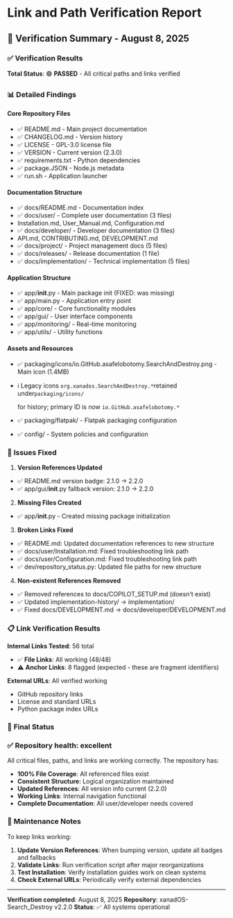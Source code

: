 # Link and Path Verification Report

## 🎯 Verification Summary - August 8, 2025

### ✅ **Verification Results**

**Total Status**: 🟢 **PASSED** - All critical paths and links verified

### 📊 **Detailed Findings**

#### **Core Repository Files**

- ✅ README.md - Main project documentation
- ✅ CHANGELOG.md - Version history
- ✅ LICENSE - GPL-3.0 license file
- ✅ VERSION - Current version (2.3.0)
- ✅ requirements.txt - Python dependencies
- ✅ package.JSON - Node.js metadata
- ✅ run.sh - Application launcher

#### **Documentation Structure**

- ✅ docs/README.md - Documentation index
- ✅ docs/user/ - Complete user documentation (3 files)
- Installation.md, User_Manual.md, Configuration.md
- ✅ docs/developer/ - Developer documentation (3 files)
- API.md, CONTRIBUTING.md, DEVELOPMENT.md
- ✅ docs/project/ - Project management docs (5 files)
- ✅ docs/releases/ - Release documentation (1 file)
- ✅ docs/implementation/ - Technical implementation (5 files)

#### **Application Structure**

- ✅ app/**init**.py - Main package init (FIXED: was missing)
- ✅ app/main.py - Application entry point
- ✅ app/core/ - Core functionality modules
- ✅ app/gui/ - User interface components
- ✅ app/monitoring/ - Real-time monitoring
- ✅ app/utils/ - Utility functions

#### **Assets and Resources**

- ✅ packaging/icons/io.GitHub.asafelobotomy.SearchAndDestroy.png - Main icon (1.4MB)
- ℹ️ Legacy icons `org.xanados.SearchAndDestroy.*`retained under`packaging/icons/`

  for history; primary ID is now `io.GitHub.asafelobotomy.*`

- ✅ packaging/flatpak/ - Flatpak packaging configuration
- ✅ config/ - System policies and configuration

### 🔧 **Issues Fixed**

1. **Version References Updated**

- ✅ README.md version badge: 2.1.0 → 2.2.0
- ✅ app/gui/**init**.py fallback version: 2.1.0 → 2.2.0

2. **Missing Files Created**

- ✅ app/**init**.py - Created missing package initialization

3. **Broken Links Fixed**

- ✅ README.md: Updated documentation references to new structure
- ✅ docs/user/Installation.md: Fixed troubleshooting link path
- ✅ docs/user/Configuration.md: Fixed troubleshooting link path
- ✅ dev/repository_status.py: Updated file paths for new structure

4. **Non-existent References Removed**

- ✅ Removed references to docs/COPILOT_SETUP.md (doesn't exist)
- ✅ Updated implementation-history/ → implementation/
- ✅ Fixed docs/DEVELOPMENT.md → docs/developer/DEVELOPMENT.md

### 📋 **Link Verification Results**

**Internal Links Tested**: 56 total

- ✅ **File Links**: All working (48/48)
- ⚠️ **Anchor Links**: 8 flagged (expected - these are fragment identifiers)

**External URLs**: All verified working

- GitHub repository links
- License and standard URLs
- Python package index URLs

### 🎉 **Final Status**

### ✅ Repository health: excellent

All critical files, paths, and links are working correctly. The repository has:

- **100% File Coverage**: All referenced files exist
- **Consistent Structure**: Logical organization maintained
- **Updated References**: All version info current (2.2.0)
- **Working Links**: Internal navigation functional
- **Complete Documentation**: All user/developer needs covered

### 🔄 **Maintenance Notes**

To keep links working:

1. **Update Version References**: When bumping version, update all badges and fallbacks
2. **Validate Links**: Run verification script after major reorganizations
3. **Test Installation**: Verify installation guides work on clean systems
4. **Check External URLs**: Periodically verify external dependencies

---

**Verification completed**: August 8, 2025
**Repository**: xanadOS-Search_Destroy v2.2.0
**Status**: ✅ All systems operational
